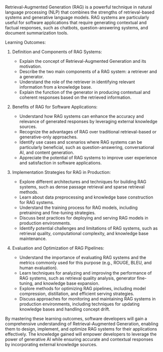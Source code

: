 Retrieval-Augmented Generation (RAG) is a powerful technique in natural language processing (NLP) that combines the strengths of retrieval-based systems and generative language models. RAG systems are particularly useful for software applications that require generating contextual and factual responses, such as chatbots, question-answering systems, and document summarization tools.

Learning Outcomes:

1. Definition and Components of RAG Systems:
   - Explain the concept of Retrieval-Augmented Generation and its motivation.
   - Describe the two main components of a RAG system: a retriever and a generator.
   - Understand the role of the retriever in identifying relevant information from a knowledge base.
   - Explain the function of the generator in producing contextual and coherent responses based on the retrieved information.

2. Benefits of RAG for Software Applications:
   - Understand how RAG systems can enhance the accuracy and relevance of generated responses by leveraging external knowledge sources.
   - Recognize the advantages of RAG over traditional retrieval-based or generative-only approaches.
   - Identify use cases and scenarios where RAG systems can be particularly beneficial, such as question-answering, conversational AI, and content generation.
   - Appreciate the potential of RAG systems to improve user experience and satisfaction in software applications.

3. Implementation Strategies for RAG in Production:
   - Explore different architectures and techniques for building RAG systems, such as dense passage retrieval and sparse retrieval methods.
   - Learn about data preprocessing and knowledge base construction for RAG systems.
   - Understand the training process for RAG models, including pretraining and fine-tuning strategies.
   - Discuss best practices for deploying and serving RAG models in production environments.
   - Identify potential challenges and limitations of RAG systems, such as retrieval quality, computational complexity, and knowledge base maintenance.

4. Evaluation and Optimization of RAG Pipelines:
   - Understand the importance of evaluating RAG systems and the metrics commonly used for this purpose (e.g., ROUGE, BLEU, and human evaluation).
   - Learn techniques for analyzing and improving the performance of RAG systems, such as retrieval quality analysis, generator fine-tuning, and knowledge base expansion.
   - Explore methods for optimizing RAG pipelines, including model compression, distillation, and efficient serving strategies.
   - Discuss approaches for monitoring and maintaining RAG systems in production environments, including techniques for updating knowledge bases and handling concept drift.

By mastering these learning outcomes, software developers will gain a comprehensive understanding of Retrieval-Augmented Generation, enabling them to design, implement, and optimize RAG systems for their applications effectively. The knowledge gained will empower developers to leverage the power of generative AI while ensuring accurate and contextual responses by incorporating external knowledge sources.